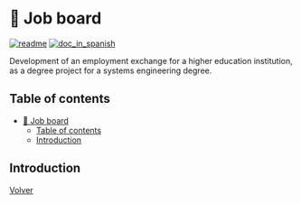 # :book: Job board

[![readme](https://img.shields.io/badge/README-App-yellow)](README.md)
[![doc_in_spanish](https://img.shields.io/badge/Project_documentation-Spanish-orange)](es-README.md)


Development of an employment exchange for a higher education institution, as a degree project for a systems engineering degree.

## Table of contents
- [:book: Job board](#book-job-board)
  - [Table of contents](#table-of-contents)
  - [Introduction](#introduction)

## Introduction

[Volver](#table-of-contents)